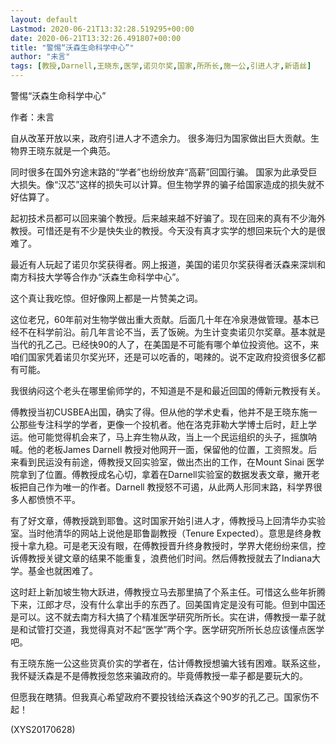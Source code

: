 ```yaml
---
layout: default
Lastmod: 2020-06-21T13:32:28.519295+00:00
date: 2020-06-21T13:32:26.491807+00:00
title: "警惕“沃森生命科学中心”"
author: "未言"
tags: [教授,Darnell,王晓东,医学,诺贝尔奖,国家,所所长,施一公,引进人才,新语丝]
---
```


警惕“沃森生命科学中心”

作者：未言

自从改革开放以来，政府引进人才不遗余力。 很多海归为国家做出巨大贡献。生物界王晓东就是一个典范。

同时很多在国外穷途末路的“学者”也纷纷放弃“高薪”回国行骗。 国家为此承受巨大损失。像“汉芯”这样的损失可以计算。但生物学界的骗子给国家造成的损失就不好估算了。

起初技术员都可以回来骗个教授。后来越来越不好骗了。现在回来的真有不少海外教授。可惜还是有不少是快失业的教授。今天没有真才实学的想回来玩个大的是很难了。

最近有人玩起了诺贝尔奖获得者。网上报道，美国的诺贝尔奖获得者沃森来深圳和南方科技大学等合作办“沃森生命科学中心”。

这个真让我吃惊。但好像网上都是一片赞美之词。

这位老兄，60年前对生物学做出重大贡献。后面几十年在冷泉港做管理。基本已经不在科学前沿。前几年言论不当，丢了饭碗。为生计变卖诺贝尔奖章。基本就是当代的孔乙己。已经快90的人了，在美国是不可能有哪个单位投资他。这不，来咱们国家凭着诺贝尔奖光环，还是可以吃香的，喝辣的。说不定政府投资很多亿都有可能。

我很纳闷这个老头在哪里偷师学的，不知道是不是和最近回国的傅新元教授有关。

傅教授当初CUSBEA出国，确实了得。但从他的学术史看，他并不是王晓东施一公那些专注科学的学者，更像一个投机者。他在洛克菲勒大学博士后时，赶上学运。他可能觉得机会来了，马上弃生物从政，当上一个民运组织的头子，摇旗呐喊。他的老板James Darnell 教授对他网开一面，保留他的位置，工资照发。后来看到民运没有前途，傅教授又回实验室，做出杰出的工作，在Mount Sinai 医学院拿到了位置。傅教授成名心切，拿着在Darnell实验室的数据发表文章，撇开老板把自己作为唯一的作者。Darnell 教授怒不可遏，从此两人形同末路，科学界很多人都愤愤不平。

有了好文章，傅教授跳到耶鲁。这时国家开始引进人才，傅教授马上回清华办实验室。当时他清华的网站上说他是耶鲁副教授（Tenure Expected）。意思是终身教授十拿九稳。可是老天没有眼，在傅教授晋升终身教授时，学界大佬纷纷来信，控诉傅教授关键文章的结果不能重复，浪费他们时间。然后傅教授就去了Indiana大学。基金也就困难了。

这时赶上新加坡生物大跃进，傅教授立马去那里搞了个系主任。可惜这么些年折腾下来，江郎才尽，没有什么拿出手的东西了。回美国肯定是没有可能。但到中国还是可以。这不就去南方科大搞了个精准医学研究所所长。实在讲，傅教授一辈子就是和试管打交道，我觉得真对不起“医学”两个字。医学研究所所长总应该懂点医学吧。

有王晓东施一公这些货真价实的学者在，估计傅教授想骗大钱有困难。联系这些，我怀疑沃森是不是傅教授忽悠来骗政府的。毕竟傅教授一辈子都是要玩大的。

但愿我在瞎猜。但我真心希望政府不要投钱给沃森这个90岁的孔乙己。国家伤不起！

(XYS20170628)

